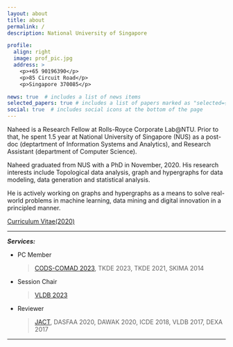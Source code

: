 ```yaml
---
layout: about
title: about
permalink: /
description: National University of Singapore

profile:
  align: right
  image: prof_pic.jpg
  address: >
    <p>+65 90196390</p>
    <p>85 Circuit Road</p>
    <p>Singapore 370085</p>

news: true  # includes a list of news items
selected_papers: true # includes a list of papers marked as "selected={true}"
social: true  # includes social icons at the bottom of the page
---
```


Naheed is a Research Fellow at Rolls-Royce Corporate Lab@NTU. Prior to that, he spent 1.5 year at National University of Singapore (NUS) as a post-doc (deptartment of Information Systems and Analytics), and Research Assistant (department of Computer Science). 

Naheed graduated from NUS with a PhD in November, 2020. His research interests include Topological data analysis, graph and hypergraphs for data modeling, data generation and statistical analysis.

He is actively working on graphs and hypergraphs as a means to solve real-world problems in machine learning, data mining and digital innovation in a principled manner.

<a href='assets/pdf/Naheed_Resume.pdf'>Curriculum Vitae(2020)</a>

---------
***Services:*** 
- PC Member
	> [CODS-COMAD 2023](https://cods-comad.in/program-committee.php), TKDE 2023, TKDE 2021, SKIMA 2014
- Session Chair
	> [VLDB 2023](https://vldb.org/2023/?program-schedule#R30)
- Reviewer
	> [JACT](https://www.springer.com/journal/41468/), DASFAA 2020, DAWAK 2020, ICDE 2018, VLDB 2017, DEXA 2017

---------
<!-- Put your address / P.O. box / other info right below your picture. You can also disable any these elements by editing `profile` property of the YAML header of your `_pages/about.md`. Edit `_bibliography/papers.bib` and Jekyll will render your [publications page](/al-folio/publications/) automatically.

Link to your social media connections, too. This theme is set up to use [Font Awesome icons](http://fortawesome.github.io/Font-Awesome/){:target="\_blank"} and [Academicons](https://jpswalsh.github.io/academicons/){:target="\_blank"}, like the ones below. Add your Facebook, Twitter, LinkedIn, Google Scholar, or just disable all of them. -->
